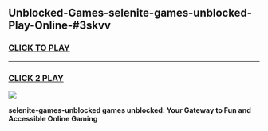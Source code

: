 
## Unblocked-Games-selenite-games-unblocked-Play-Online-#3skvv
<h3>
<a href="https://premium.freeplayer.one?title=selenite-games-unblocked&ref=27F">CLICK TO PLAY</a></h3>
<hr>

<h3>
<a href="https://premium.freeplayer.one?title=selenite-games-unblocked&ref=27F">CLICK 2 PLAY</a>
  
</h3>

<a href="https://premium.freeplayer.one?title=selenite-games-unblocked&ref=27F"><img src="https://clearcache.store/games.png"></a>


**selenite-games-unblocked games unblocked: Your Gateway to Fun and Accessible Online Gaming**
